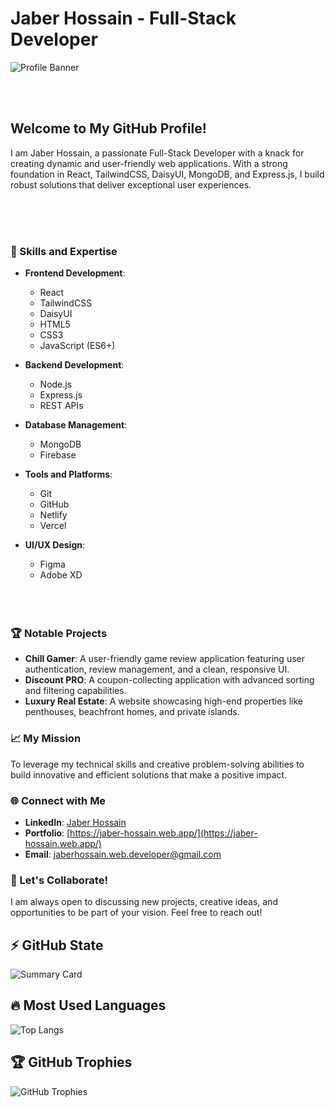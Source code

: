 # Jaber Hossain - Full-Stack Developer

![Profile Banner]([https://your-image-link-here.com/banner.png](https://i.ibb.co/5g8h7h6T/git-Hub-Banner.webp))

<br>
<br>

## Welcome to My GitHub Profile!

I am Jaber Hossain, a passionate Full-Stack Developer with a knack for creating dynamic and user-friendly web applications. With a strong foundation in React, TailwindCSS, DaisyUI, MongoDB, and Express.js, I build robust solutions that deliver exceptional user experiences.

<br>
<br>
<br>


### 🌟 Skills and Expertise
- **Frontend Development**: 
  - React
  - TailwindCSS
  - DaisyUI
  - HTML5
  - CSS3
  - JavaScript (ES6+)
- **Backend Development**: 
  - Node.js
  - Express.js
  - REST APIs
- **Database Management**: 
  - MongoDB
  - Firebase
- **Tools and Platforms**: 
  - Git
  - GitHub
  - Netlify
  - Vercel
- **UI/UX Design**: 
  - Figma
  - Adobe XD
 

  <br>
  <br>
  <br>

### 🏆 Notable Projects
- **Chill Gamer**: A user-friendly game review application featuring user authentication, review management, and a clean, responsive UI.
- **Discount PRO**: A coupon-collecting application with advanced sorting and filtering capabilities.
- **Luxury Real Estate**: A website showcasing high-end properties like penthouses, beachfront homes, and private islands.

### 📈 My Mission
To leverage my technical skills and creative problem-solving abilities to build innovative and efficient solutions that make a positive impact.

### 🌐 Connect with Me
- **LinkedIn**: [Jaber Hossain](https://www.linkedin.com/in/jaberhossains)
- **Portfolio**: [https://jaber-hossain.web.app/](https://jaber-hossain.web.app/)
- **Email**: [jaberhossain.web.developer@gmail.com](mailto:jaberhossain.web.developer@gmail.com)

### 🚀 Let's Collaborate!
I am always open to discussing new projects, creative ideas, and opportunities to be part of your vision. Feel free to reach out!

## ⚡ GitHub State
![Summary Card](https://github-profile-summary-cards.vercel.app/api/cards/profile-details?username=JaberHossain&theme=radical)




## 🔥 Most Used Languages
![Top Langs](https://github-readme-stats.vercel.app/api/top-langs/?username=JaberHossain&layout=compact&theme=radical)

## 🏆 GitHub Trophies
![GitHub Trophies](https://github-profile-trophy.vercel.app/?username=JaberHossain&theme=gruvbox)


